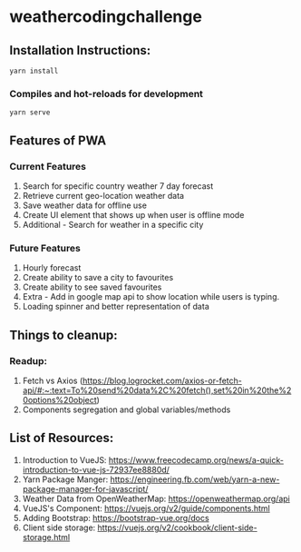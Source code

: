 # weathercodingchallenge

## Installation Instructions:
```
yarn install
```

### Compiles and hot-reloads for development
```
yarn serve
```

## Features of PWA

### Current Features
1. Search for specific country weather 7 day forecast
2. Retrieve current geo-location weather data
3. Save weather data for offline use
4. Create UI element that shows up when user is offline mode
5. Additional - Search for weather in a specific city

### Future Features
1. Hourly forecast
2. Create ability to save a city to favourites
3. Create ability to see saved favourites
4. Extra - Add in google map api to show location while users is typing.
5. Loading spinner and better representation of data

## Things to cleanup:

### Readup: 
1. Fetch vs Axios (https://blog.logrocket.com/axios-or-fetch-api/#:~:text=To%20send%20data%2C%20fetch(),set%20in%20the%20options%20object)
2. Components segregation and global variables/methods

## List of Resources:
1. Introduction to VueJS: https://www.freecodecamp.org/news/a-quick-introduction-to-vue-js-72937ee8880d/
2. Yarn Package Manger: https://engineering.fb.com/web/yarn-a-new-package-manager-for-javascript/
3. Weather Data from OpenWeatherMap: https://openweathermap.org/api
4. VueJS's Component: https://vuejs.org/v2/guide/components.html
5. Adding Bootstrap: https://bootstrap-vue.org/docs
6. Client side storage: https://vuejs.org/v2/cookbook/client-side-storage.html